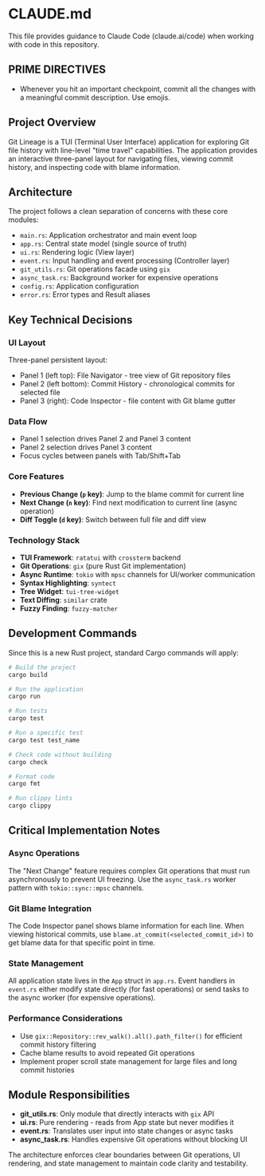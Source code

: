 # CLAUDE.md

This file provides guidance to Claude Code (claude.ai/code) when working with code in this repository.

## PRIME DIRECTIVES

- Whenever you hit an important checkpoint, commit all the changes with a meaningful commit description.  Use emojis.

## Project Overview

Git Lineage is a TUI (Terminal User Interface) application for exploring Git file history with line-level "time travel" capabilities. The application provides an interactive three-panel layout for navigating files, viewing commit history, and inspecting code with blame information.

## Architecture

The project follows a clean separation of concerns with these core modules:

- `main.rs`: Application orchestrator and main event loop
- `app.rs`: Central state model (single source of truth)
- `ui.rs`: Rendering logic (View layer)
- `event.rs`: Input handling and event processing (Controller layer)
- `git_utils.rs`: Git operations facade using `gix`
- `async_task.rs`: Background worker for expensive operations
- `config.rs`: Application configuration
- `error.rs`: Error types and Result aliases

## Key Technical Decisions

### UI Layout
Three-panel persistent layout:
- Panel 1 (left top): File Navigator - tree view of Git repository files
- Panel 2 (left bottom): Commit History - chronological commits for selected file
- Panel 3 (right): Code Inspector - file content with Git blame gutter

### Data Flow
- Panel 1 selection drives Panel 2 and Panel 3 content
- Panel 2 selection drives Panel 3 content
- Focus cycles between panels with Tab/Shift+Tab

### Core Features
- **Previous Change (`p` key)**: Jump to the blame commit for current line
- **Next Change (`n` key)**: Find next modification to current line (async operation)
- **Diff Toggle (`d` key)**: Switch between full file and diff view

### Technology Stack
- **TUI Framework**: `ratatui` with `crossterm` backend
- **Git Operations**: `gix` (pure Rust Git implementation)
- **Async Runtime**: `tokio` with `mpsc` channels for UI/worker communication
- **Syntax Highlighting**: `syntect`
- **Tree Widget**: `tui-tree-widget`
- **Text Diffing**: `similar` crate
- **Fuzzy Finding**: `fuzzy-matcher`

## Development Commands

Since this is a new Rust project, standard Cargo commands will apply:

```bash
# Build the project
cargo build

# Run the application
cargo run

# Run tests
cargo test

# Run a specific test
cargo test test_name

# Check code without building
cargo check

# Format code
cargo fmt

# Run clippy lints
cargo clippy
```

## Critical Implementation Notes

### Async Operations
The "Next Change" feature requires complex Git operations that must run asynchronously to prevent UI freezing. Use the `async_task.rs` worker pattern with `tokio::sync::mpsc` channels.

### Git Blame Integration
The Code Inspector panel shows blame information for each line. When viewing historical commits, use `blame.at_commit(<selected_commit_id>)` to get blame data for that specific point in time.

### State Management
All application state lives in the `App` struct in `app.rs`. Event handlers in `event.rs` either modify state directly (for fast operations) or send tasks to the async worker (for expensive operations).

### Performance Considerations
- Use `gix::Repository::rev_walk().all().path_filter()` for efficient commit history filtering
- Cache blame results to avoid repeated Git operations
- Implement proper scroll state management for large files and long commit histories

## Module Responsibilities

- **git_utils.rs**: Only module that directly interacts with `gix` API
- **ui.rs**: Pure rendering - reads from App state but never modifies it
- **event.rs**: Translates user input into state changes or async tasks
- **async_task.rs**: Handles expensive Git operations without blocking UI

The architecture enforces clear boundaries between Git operations, UI rendering, and state management to maintain code clarity and testability.
